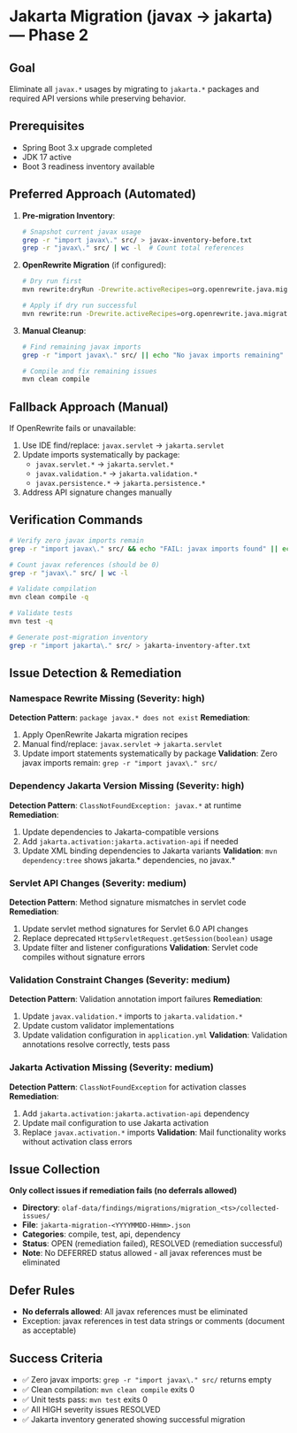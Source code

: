 # Jakarta Migration (javax → jakarta) — Phase 2

## Goal
Eliminate all `javax.*` usages by migrating to `jakarta.*` packages and required API versions while preserving behavior.

## Prerequisites
- Spring Boot 3.x upgrade completed
- JDK 17 active
- Boot 3 readiness inventory available

## Preferred Approach (Automated)
1. **Pre-migration Inventory**:
   ```bash
   # Snapshot current javax usage
   grep -r "import javax\." src/ > javax-inventory-before.txt
   grep -r "javax\." src/ | wc -l  # Count total references
   ```

2. **OpenRewrite Migration** (if configured):
   ```bash
   # Dry run first
   mvn rewrite:dryRun -Drewrite.activeRecipes=org.openrewrite.java.migrate.jakarta.JavaxMigrationToJakarta
   
   # Apply if dry run successful
   mvn rewrite:run -Drewrite.activeRecipes=org.openrewrite.java.migrate.jakarta.JavaxMigrationToJakarta
   ```

3. **Manual Cleanup**:
   ```bash
   # Find remaining javax imports
   grep -r "import javax\." src/ || echo "No javax imports remaining"
   
   # Compile and fix remaining issues
   mvn clean compile
   ```

## Fallback Approach (Manual)
If OpenRewrite fails or unavailable:
1. Use IDE find/replace: `javax.servlet` → `jakarta.servlet`
2. Update imports systematically by package:
   - `javax.servlet.*` → `jakarta.servlet.*`
   - `javax.validation.*` → `jakarta.validation.*`
   - `javax.persistence.*` → `jakarta.persistence.*`
3. Address API signature changes manually

## Verification Commands
```bash
# Verify zero javax imports remain
grep -r "import javax\." src/ && echo "FAIL: javax imports found" || echo "PASS: No javax imports"

# Count javax references (should be 0)
grep -r "javax\." src/ | wc -l

# Validate compilation
mvn clean compile -q

# Validate tests
mvn test -q

# Generate post-migration inventory
grep -r "import jakarta\." src/ > jakarta-inventory-after.txt
```

## Issue Detection & Remediation

### Namespace Rewrite Missing (Severity: high)
**Detection Pattern**: `package javax.* does not exist`
**Remediation**:
1. Apply OpenRewrite Jakarta migration recipes
2. Manual find/replace: `javax.servlet` → `jakarta.servlet`
3. Update import statements systematically by package
**Validation**: Zero javax imports remain: `grep -r "import javax\." src/`

### Dependency Jakarta Version Missing (Severity: high)  
**Detection Pattern**: `ClassNotFoundException: javax.*` at runtime
**Remediation**:
1. Update dependencies to Jakarta-compatible versions
2. Add `jakarta.activation:jakarta.activation-api` if needed
3. Update XML binding dependencies to Jakarta variants
**Validation**: `mvn dependency:tree` shows jakarta.* dependencies, no javax.*

### Servlet API Changes (Severity: medium)
**Detection Pattern**: Method signature mismatches in servlet code
**Remediation**:
1. Update servlet method signatures for Servlet 6.0 API changes
2. Replace deprecated `HttpServletRequest.getSession(boolean)` usage
3. Update filter and listener configurations
**Validation**: Servlet code compiles without signature errors

### Validation Constraint Changes (Severity: medium)
**Detection Pattern**: Validation annotation import failures
**Remediation**:
1. Update `javax.validation.*` imports to `jakarta.validation.*`
2. Update custom validator implementations
3. Update validation configuration in `application.yml`
**Validation**: Validation annotations resolve correctly, tests pass

### Jakarta Activation Missing (Severity: medium)
**Detection Pattern**: `ClassNotFoundException` for activation classes
**Remediation**:
1. Add `jakarta.activation:jakarta.activation-api` dependency
2. Update mail configuration to use Jakarta activation
3. Replace `javax.activation.*` imports
**Validation**: Mail functionality works without activation class errors

## Issue Collection
**Only collect issues if remediation fails (no deferrals allowed)**
- **Directory**: `olaf-data/findings/migrations/migration_<ts>/collected-issues/`
- **File**: `jakarta-migration-<YYYYMMDD-HHmm>.json`
- **Categories**: compile, test, api, dependency
- **Status**: OPEN (remediation failed), RESOLVED (remediation successful)
- **Note**: No DEFERRED status allowed - all javax references must be eliminated

## Defer Rules
- **No deferrals allowed**: All javax references must be eliminated
- Exception: javax references in test data strings or comments (document as acceptable)

## Success Criteria
- ✅ Zero javax imports: `grep -r "import javax\." src/` returns empty
- ✅ Clean compilation: `mvn clean compile` exits 0
- ✅ Unit tests pass: `mvn test` exits 0
- ✅ All HIGH severity issues RESOLVED
- ✅ Jakarta inventory generated showing successful migration
